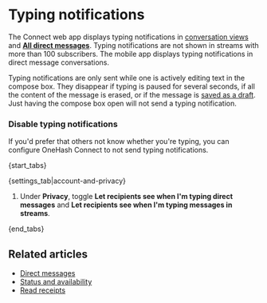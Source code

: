 # Typing notifications

The Connect web app displays typing notifications in [conversation
views](/help/reading-conversations) and [**All direct
messages**](/help/direct-messages#access-all-dms). Typing
notifications are not shown in streams with more than 100
subscribers. The mobile app displays typing notifications in direct
message conversations.

Typing notifications are only sent while one is actively editing text in
the compose box. They disappear if typing is paused for several seconds,
if all the content of the message is erased, or if the message is
[saved as a draft](/help/view-and-edit-your-message-drafts#save-a-draft).
Just having the compose box open will not send a typing notification.

### Disable typing notifications

If you'd prefer that others not know whether you're typing, you can
configure OneHash Connect to not send typing notifications.

{start_tabs}

{settings_tab|account-and-privacy}

1. Under **Privacy**, toggle **Let recipients see when I'm typing direct
   messages** and **Let recipients see when I'm typing messages in streams**.

{end_tabs}

## Related articles

* [Direct messages](/help/direct-messages)
* [Status and availability](/help/status-and-availability)
* [Read receipts](/help/read-receipts)
